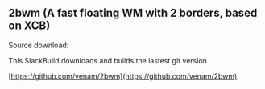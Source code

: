 2bwm (A fast floating WM with 2 borders, based on XCB)
------------------------------------------------------

Source download:

This SlackBuild downloads and builds the lastest git version.

[https://github.com/venam/2bwm](https://github.com/venam/2bwm)
